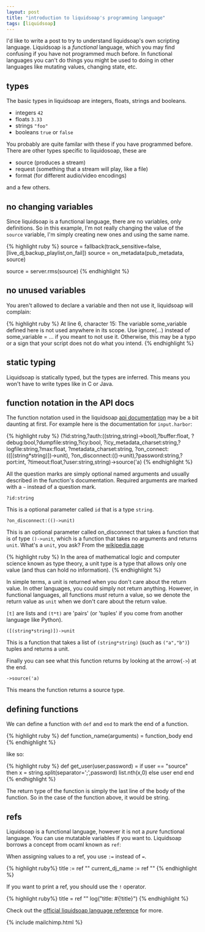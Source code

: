 ```yaml
---
layout: post
title: "introduction to liquidsoap's programming language"
tags: [liquidsoap]
---
```


I'd like to write a post to try to understand liquidsoap's own scripting
language. Liquidsoap is a *functional* language, which you may find confusing if
you have not programmed much before. In functional languages you can't do things you
might be used to doing in other languages like mutating values, changing state, etc.

## types

The basic types in liquidsoap are integers, floats, strings and booleans.

* integers `42`
* floats `3.33`
* strings `"foo"`
* booleans `true` or `false`

You probably are quite familar with these if you have programmed before. There are other types specific to liquidosoap,
these are

* source (produces a stream)
* request (something that a stream will play, like a file)
* format (for different audio/video encodings)

and a few others.

## no changing variables

Since liquidsoap is a functional language, there are no variables, only
definitions. So in this example, I'm not really changing the value of the
`source` variable,  I'm simply creating new ones and using the same name.

{% highlight ruby %}
source = fallback(track_sensitive=false,
                  [live_dj,backup_playlist,on_fail])
source = on_metadata(pub_metadata, source)

source = server.rms(source)
{% endhighlight %}

## no unused variables

You aren't allowed to declare a variable and then not use it, liquidsoap will
complain:

{% highlight ruby %}
At line 6, character 15: The variable some_variable defined here is not used
  anywhere in its scope. Use ignore(...) instead of some_variable = ... if
  you meant to not use it. Otherwise, this may be a typo or a sign that
  your script does not do what you intend.
{% endhighlight %}

## static typing

Liquidsoap is statically typed, but the types are inferred. This means you won't
have to write types like in C or Java.

## function notation in the API docs

The function notation used in the liquidsoap [api
documentation](http://savonet.sourceforge.net/doc-svn/reference.html) may be a
bit daunting at first. For example here is the documentation for `input.harbor`:

{% highlight ruby %}
(?id:string,?auth:((string,string)->bool),?buffer:float,
 ?debug:bool,?dumpfile:string,?icy:bool,
 ?icy_metadata_charset:string,?logfile:string,?max:float,
 ?metadata_charset:string,
 ?on_connect:(([(string*string)])->unit),
 ?on_disconnect:(()->unit),?password:string,?port:int,
 ?timeout:float,?user:string,string)->source('a)
{% endhighlight %}

All the question marks are simply optional named arguments and usually described
in the function's documentation. Required arguments are marked with a `~`
instead of a question mark.

`?id:string`

This is a optional parameter called `id` that is a type `string`.

`?on_disconnect:(()->unit)`

This is an optional parameter called on_disconnect that takes a function that is
of type `()->unit`, which is a function that takes no arguments and returns
`unit`. What's a `unit`, you ask? From the [wikipedia page](http://en.wikipedia.org/wiki/Unit_type)

{% highlight ruby %}
In the area of mathematical logic and computer science known as type theory, a
unit type is a type that allows only one value (and thus can hold no
information).
{% endhighlight %}

In simple terms, a unit is returned when you don't care about the return value.
In other languages, you could simply not return anything. However, in functional
languages, all functions *must* return a value, so we denote the return value as
`unit` when we don't care about the return value.

`[t]` are lists and `(t*t)` are 'pairs' (or 'tuples' if you come from another
language like Python).

`([(string*string)])->unit`

This is a function that takes a list of `(string*string)` (such as `("a","b")`) tuples and returns a
unit.

Finally you can see what this function returns by looking at the arrow(`->`) at
the end.

`->source('a)`

This means the function returns a source type.

## defining functions

We can define a function with `def` and `end` to mark the end of a function.

{% highlight ruby %}
  def function_name(arguments) =
    function_body
  end
{% endhighlight %}

like so:

{% highlight ruby %}
def get_user(user,password) =
  if user == "source" then
    x = string.split(separator=';',password)
    list.nth(x,0)
  else
    user
  end
end
{% endhighlight %}

The return type of the function is simply the last line of the body of the
function. So in the case of the function above, it would be string.

## refs

Liquidsoap is a functional language, however it is not a *pure* functional language. You can use mutatable variables if
you want to. Liquidsoap borrows a concept from ocaml known as `ref`:

When assigning values to a ref, you use `:=` instead of `=`.

{% highlight ruby%}
title := ref ""
current_dj_name := ref ""
{% endhighlight %}

If you want to print a ref, you should use the `!` operator.

{% highlight ruby%}
title = ref ""
log("title: #{!title}")
{% endhighlight %}

Check out the [official liquidsoap
language reference](http://savonet.sourceforge.net/doc-svn/language.html) for more.

{% include mailchimp.html %}
